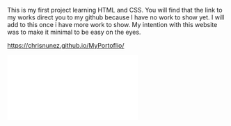 This is my first project learning HTML and CSS. You will find that the link to my works direct you to my github because I have no work to show yet. I will add to this once i have more work to show. My intention with this website was to make it minimal to be easy on the eyes. 

https://chrisnunez.github.io/MyPortoflio/

![Website Image](../assets/Images/website-img.pdf)

